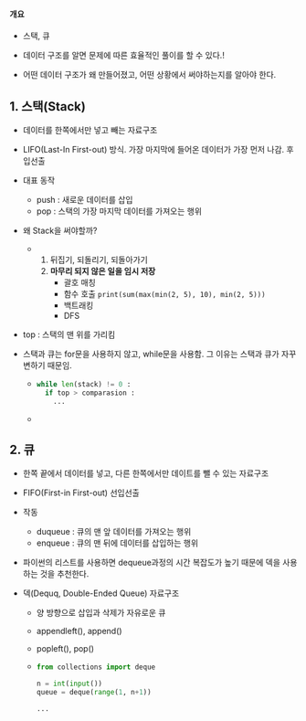 #### 개요

- 스택, 큐

- 데이터 구조를 알면 문제에 따른 효율적인 풀이를 할 수 있다.!
- 어떤 데이터 구조가 왜 만들어졌고, 어떤 상황에서 써야하는지를 알아야 한다. 

## 1. 스택(Stack)

- 데이터를 한쪽에서만 넣고 빼는 자료구조

- LIFO(Last-In First-out) 방식. 가장 마지막에 들어온 데이터가 가장 먼저 나감. 후입선출

- 대표 동작
  - push : 새로운 데이터를 삽입
  - pop : 스택의 가장 마지막 데이터를 가져오는 행위

- 왜 Stack을 써야할까?
  - 1. 뒤집기, 되돌리기, 되돌아가기
    2. **마무리 되지 않은 일을 임시 저장**
       - 괄호 매칭
       - 함수 호출  `print(sum(max(min(2, 5), 10), min(2, 5)))`
       - 백트래킹
       - DFS

- top : 스택의 맨 위를 가리킴

- 스택과 큐는 for문을 사용하지 않고, while문을 사용함. 그 이유는 스택과 큐가 자꾸 변하기 때문임. 

  - ```python
    while len(stack) != 0 :
      if top > comparasion : 
        ... 
    ```

  - 


## 2. 큐

- 한쪽 끝에서 데이터를 넣고, 다른 한쪽에서만 데이트를 뺄 수 있는 자료구조

- FIFO(First-in First-out) 선입선출

- 작동

  - duqueue : 큐의 맨 앞 데이터를 가져오는 행위
  - enqueue : 큐의 맨 뒤에 데이터를 삽입하는 행위

- 파이썬의 리스트를 사용하면 dequeue과정의 시간 복잡도가 높기 때문에 덱을 사용하는 것을 추천한다.

- 덱(Dequq, Double-Ended Queue) 자료구조

  - 양 방향으로 삽입과 삭제가 자유로운 큐

  - appendleft(), append()

  - popleft(), pop()

  - ```python
    from collections import deque
    
    n = int(input())
    queue = deque(range(1, n+1))
    
    ...
    ```

    